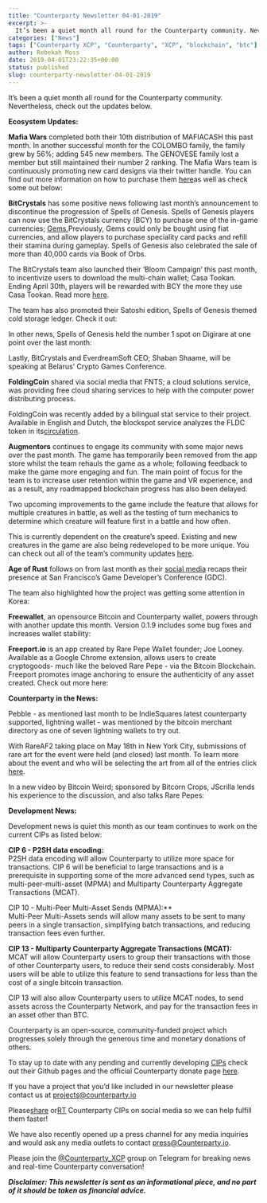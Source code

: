 ```yaml
---
title: "Counterparty Newsletter 04-01-2019"
excerpt: >-
  It’s been a quiet month all round for the Counterparty community. Nevertheless, check out the updates below.
categories: ["News"]
tags: ["Counterparty XCP", "Counterparty", "XCP", "blockchain", "btc"]
author: Rebekah Moss
date: 2019-04-01T23:22:35+00:00
status: published
slug: counterparty-newsletter-04-01-2019
---
```


It’s been a quiet month all round for the Counterparty community. Nevertheless, check out the updates below.

**Ecosystem Updates:**

**Mafia Wars** completed both their 10th distribution of MAFIACASH this past month. In another successful month for the COLOMBO family, the family grew by 56%; adding 545 new members. The GENOVESE family lost a member but still maintained their number 2 ranking. The Mafia Wars team is continuously promoting new card designs via their twitter handle. You can find out more information on how to purchase them [here](https://mafiawars.io/news/mafiacash-distribution-10)as well as check some out below:

<Tweet id="https://twitter.com/mafiawars_io/status/1112785518268309504" /> **BitCrystals** has some positive news following last month’s announcement to discontinue the progression of Spells of Genesis. Spells of Genesis players can now use the BitCrystals currency (BCY) to purchase one of the in-game currencies; [Gems.](https://blog.spellsofgenesis.com/purchase-of-gems-with-bcy-available/)Previously, Gems could only be bought using fiat currencies, and allow players to purchase speciality card packs and refill their stamina during gameplay. Spells of Genesis also celebrated the sale of more than 40,000 cards via Book of Orbs.

<Tweet id="https://twitter.com/BitCrystals/status/1108048997384708096" />The BitCrystals team also launched their ‘Bloom Campaign’ this past month, to incentivize users to download the multi-chain wallet; Casa Tookan. Ending April 30th, players will be rewarded with BCY the more they use Casa Tookan. Read more [here](https://bitcrystals.com/bitcrystalsbloom/).

The team has also promoted their Satoshi edition, Spells of Genesis themed cold storage ledger. Check it out:

<Tweet id="https://twitter.com/BitCrystals/status/1110585998931644416" /> In other news, Spells of Genesis held the number 1 spot on Digirare at one point over the last month:

<Tweet id="https://twitter.com/BitCrystals/status/1110547099647705093" /> Lastly, BitCrystals and EverdreamSoft CEO; Shaban Shaame, will be speaking at Belarus’ Crypto Games Conference.

<Tweet id="https://twitter.com/BitCrystals/status/1110223874246017024" /> **FoldingCoin** shared via social media that FNTS; a cloud solutions service, was providing free cloud sharing services to help with the computer power distributing process.

<Tweet id="https://twitter.com/FNTS_IT/status/1108107124322848773" />FoldingCoin was recently added by a bilingual stat service to their project. Available in English and Dutch, the blockspot service analyzes the FLDC token in its[circulation](https://blockspot.io/coin/foldingcoin/).

**Augmentors** continues to engage its community with some major news over the past month. The game has temporarily been removed from the app store whilst the team rehauls the game as a whole; following feedback to make the game more engaging and fun. The main point of focus for the team is to increase user retention within the game and VR experience, and as a result, any roadmapped blockchain progress has also been delayed.

Two upcoming improvements to the game include the feature that allows for multiple creatures in battle, as well as the testing of turn mechanics to determine which creature will feature first in a battle and how often.

This is currently dependent on the creature’s speed. Existing and new creatures in the game are also being redeveloped to be more unique. You can check out all of the team’s community updates [here](https://medium.com/augmentors/augmentors-development-update-march-20-2019-37e7beb67c23).

**Age of Rust** follows on from last month as their [social media](https://twitter.com/SpacePirate_io) recaps their presence at San Francisco’s Game Developer’s Conference (GDC).

The team also highlighted how the project was getting some attention in Korea:

<Tweet id="https://twitter.com/SpacePirate_io/status/1108963173556604928" />**Freewallet**, an opensource Bitcoin and Counterparty wallet, powers through with another update this month. Version 0.1.9 includes some bug fixes and increases wallet stability:

<Tweet id="https://twitter.com/FreeWallet/status/1107734344607518720" />**Freeport.io** is an app created by Rare Pepe Wallet founder; Joe Looney. Available as a Google Chrome extension, allows users to create cryptogoods- much like the beloved Rare Pepe - via the Bitcoin Blockchain. Freeport promotes image anchoring to ensure the authenticity of any asset created. Check out more here:

<Tweet id="https://twitter.com/FreeportApp/status/1112698087171084288" />**Counterparty in the News:**

Pebble - as mentioned last month to be IndieSquares latest counterparty supported, lightning wallet - was mentioned by the bitcoin merchant directory as one of seven lightning wallets to try out.

<Tweet id="https://twitter.com/DirectoryBtc/status/1111531428943036416" />With RareAF2 taking place on May 18th in New York City, submissions of rare art for the event were held (and closed) last month. To learn more about the event and who will be selecting the art from all of the entries click [here](https://filmfreeway.com/RareAF2).

In a new video by Bitcoin Weird; sponsored by Bitcorn Crops, JScrilla lends his experience to the discussion, and also talks Rare Pepes:

<Tweet id="https://twitter.com/BitcoinWeird/status/1111975940677095426" />**Development News:**

Development news is quiet this month as our team continues to work on the current CIPs as listed below:

  
  
**CIP 6 - P2SH data encoding:**  
P2SH data encoding will allow Counterparty to utilize more space for transactions. CIP 6 will be beneficial to large transactions and is a prerequisite in supporting some of the more advanced send types, such as multi-peer-multi-asset (MPMA) and Multiparty Counterparty Aggregate Transactions (MCAT).  
  
CIP 10 - Multi-Peer Multi-Asset Sends (MPMA):**  
Multi-Peer Multi-Assets sends will allow many assets to be sent to many peers in a single transaction, simplifying batch transactions, and reducing transaction fees even further.  
  
  
**CIP 13 - Multiparty Counterparty Aggregate Transactions (MCAT):**  
MCAT will allow Counterparty users to group their transactions with those of other Counterparty users, to reduce their send costs considerably. Most users will be able to utilize this feature to send transactions for less than the cost of a single bitcoin transaction.  
  
CIP 13 will also allow Counterparty users to utilize MCAT nodes, to send assets across the Counterparty Network, and pay for the transaction fees in an asset other than BTC.  
  
Counterparty is an open-source, community-funded project which progresses solely through the generous time and monetary donations of others.

To stay up to date with any pending and currently developing [CIPs](https://github.com/CounterpartyXCP/cips) check out their Github pages and the official Counterparty donate page [here](http://counterparty.local/donate/).

If you have a project that you’d like included in our newsletter please contact us at [projects@counterparty.io](mailto:projects@counterparty.io)

Please[share](https://www.facebook.com/CounterpartyXCP/) or[RT](https://twitter.com/CounterpartyXCP) Counterparty CIPs on social media so we can help fulfill them faster!

We have also recently opened up a press channel for any media inquiries and would ask any media outlets to contact <press@Counterparty.io>.

Please join the [@Counterparty\_XCP](https://t.me/Counterparty_XCP) group on Telegram for breaking news and real-time Counterparty conversation!

  
  
***Disclaimer: This newsletter is sent as an informational piece, and no part of it should be taken as financial advice.***